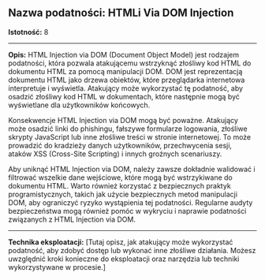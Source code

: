 ## Nazwa podatności: HTMLi Via DOM Injection

**Istotność:** 8

---

**Opis:**
HTML Injection via DOM (Document Object Model) jest rodzajem podatności, która pozwala atakującemu wstrzyknąć złośliwy kod HTML do dokumentu HTML za pomocą manipulacji DOM. DOM jest reprezentacją dokumentu HTML jako drzewa obiektów, które przeglądarka internetowa interpretuje i wyświetla. Atakujący może wykorzystać tę podatność, aby osadzić złośliwy kod HTML w dokumentach, które następnie mogą być wyświetlane dla użytkowników końcowych.

Konsekwencje HTML Injection via DOM mogą być poważne. Atakujący może osadzić linki do phishingu, fałszywe formularze logowania, złośliwe skrypty JavaScript lub inne złośliwe treści w stronie internetowej. To może prowadzić do kradzieży danych użytkowników, przechwycenia sesji, ataków XSS (Cross-Site Scripting) i innych groźnych scenariuszy.

Aby uniknąć HTML Injection via DOM, należy zawsze dokładnie walidować i filtrować wszelkie dane wejściowe, które mogą być wstrzykiwane do dokumentu HTML. Warto również korzystać z bezpiecznych praktyk programistycznych, takich jak użycie bezpiecznych metod manipulacji DOM, aby ograniczyć ryzyko wystąpienia tej podatności. Regularne audyty bezpieczeństwa mogą również pomóc w wykryciu i naprawie podatności związanych z HTML Injection via DOM.

---

**Technika eksploatacji:**
[Tutaj opisz, jak atakujący może wykorzystać podatność, aby zdobyć dostęp lub wykonać inne złośliwe działania. Możesz uwzględnić kroki konieczne do eksploatacji oraz narzędzia lub techniki wykorzystywane w procesie.]
